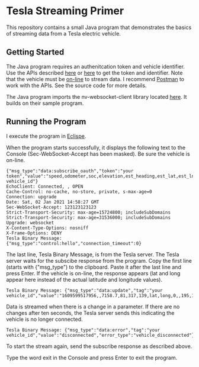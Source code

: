 # Tesla Streaming Primer
This repository contains a small Java program that demonstrates the basics of streaming data from a Tesla electric vehicle.

## Getting Started
The Java program requires an authenitcation token and vehicle identifier.  Use the APIs described [here](https://tesla-api.timdorr.com/) or [here](https://www.teslaapi.io/) to get the token and identifier.  Note that the vehicle must be [on-line](https://tesla-api.timdorr.com/vehicle/commands/wake) to stream data.  I recommend [Postman](https://www.postman.com/) to work with the APIs.  See the source code for more details.

The Java program imports the nv-websocket-client library located [here](https://github.com/TakahikoKawasaki/nv-websocket-client).  It builds on their sample program.

## Running the Program
I execute the program in [Eclispe](https://www.eclipse.org/downloads/packages/release/kepler/sr1/eclipse-ide-java-developers).

When the program starts successfully, it displays the following text to the Console (Sec-WebSocket-Accept has been masked).  Be sure the vehicle is on-line.

```
{"msg_type":"data:subscribe_oauth","token":"your token","value":"speed,odometer,soc,elevation,est_heading,est_lat,est_lng,power,shift_state,range,est_range,heading,est_corrected_lat,est_corrected_lng,native_latitude,native_longitude,native_heading,native_type,native_location_supported","tag":"your vehicle_id"}
EchoClient: Connected, , OPEN
Cache-Control: no-cache, no-store, private, s-max-age=0
Connection: upgrade
Date: Sat, 02 Jan 2021 14:58:27 GMT
Sec-WebSocket-Accept: 123123123123
Strict-Transport-Security: max-age=15724800; includeSubDomains
Strict-Transport-Security: max-age=31536000; includeSubDomains
Upgrade: websocket
X-Content-Type-Options: nosniff
X-Frame-Options: DENY
Tesla Binary Message: {"msg_type":"control:hello","connection_timeout":0}
```
The last line, Tesla Binary Message, is from the Tesla server.  The Tesla server waits for the subscibe response from the program.  Copy the first line (starts with {"msg_type") to the clipboard.  Paste it after the last line and press Enter.  If the vehicle is on-line, the response appears (lat and long appear here instead of the actual latitude and longitude values).
```
Tesla Binary Message: {"msg_type":"data:update","tag":"your vehicle_id","value":"1609599517956,,7158.7,81,317,139,lat,long,0,,195,147,138,lat,long,lat,long,139,wgs,1"}
```
Data is streamed when there is a change in a parameter.  If there are no changes after ten seconds, the Tesla server sends this indicating the vehicle is no longer connected.
```
Tesla Binary Message: {"msg_type":"data:error","tag":"your vehicle_id","value":"disconnected","error_type":"vehicle_disconnected"}
```
To start the stream again, send the subscribe response as described above.

Type the word exit in the Console and press Enter to exit the program.
